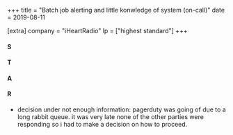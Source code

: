+++
title = "Batch job alerting and little konwledge of system (on-call)"
date = 2019-08-11

[extra]
company = "iHeartRadio"
lp = ["highest standard"]
+++

#### S
#### T
#### A
#### R
- decision under not enough information: pagerduty was going of due to a long rabbit queue. it was very late none of the other parties were responding
  so i had to make a decision on how to proceed.
